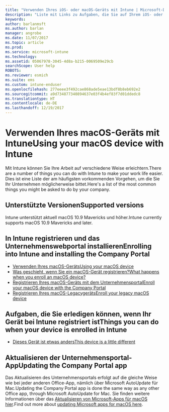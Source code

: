 ```yaml
---
title: "Verwenden Ihres iOS- oder macOS-Geräts mit Intune | Microsoft-Dokumentation"
description: "Liste mit Links zu Aufgaben, die Sie auf Ihrem iOS- oder macOS-Mobilgerät ausführen können, wenn das Gerät bei Intune registriert ist"
keywords: 
author: barlanmsft
ms.author: barlan
manager: angrobe
ms.date: 11/07/2017
ms.topic: article
ms.prod: 
ms.service: microsoft-intune
ms.technology: 
ms.assetid: 05067978-3045-4d8a-b215-0069509e29cb
searchScope: User help
ROBOTS: 
ms.reviewer: esmich
ms.suite: ems
ms.custom: intune-enduser
ms.openlocfilehash: 277eeee3f492cae868ade5eae13bdf8b8eb692e2
ms.sourcegitcommit: a9d734877340894637e03f4b4ef83f7d01ddedc8
ms.translationtype: HT
ms.contentlocale: de-DE
ms.lasthandoff: 12/19/2017
---
```

# <a name="using-your-macos-device-with-intune"></a><span data-ttu-id="77dd7-103">Verwenden Ihres macOS-Geräts mit Intune</span><span class="sxs-lookup"><span data-stu-id="77dd7-103">Using your macOS device with Intune</span></span>

<span data-ttu-id="77dd7-104">Mit Intune können Sie Ihre Arbeit auf verschiedene Weise erleichtern.</span><span class="sxs-lookup"><span data-stu-id="77dd7-104">There are a number of things you can do with Intune to make your work life easier.</span></span> <span data-ttu-id="77dd7-105">Dies ist eine Liste der am häufigsten vorkommenden Vorgehen, um die Sie Ihr Unternehmen möglicherweise bittet.</span><span class="sxs-lookup"><span data-stu-id="77dd7-105">Here's a list of the most common things you might be asked to do by your company.</span></span>

## <a name="supported-versions"></a><span data-ttu-id="77dd7-106">Unterstützte Versionen</span><span class="sxs-lookup"><span data-stu-id="77dd7-106">Supported versions</span></span>

<span data-ttu-id="77dd7-107">Intune unterstützt aktuell macOS 10.9 Mavericks und höher.</span><span class="sxs-lookup"><span data-stu-id="77dd7-107">Intune currently supports macOS 10.9 Mavericks and later.</span></span>

## <a name="enrolling-into-intune-and-installing-the-company-portal"></a><span data-ttu-id="77dd7-108">In Intune registrieren und das Unternehmenswebportal installieren</span><span class="sxs-lookup"><span data-stu-id="77dd7-108">Enrolling into Intune and installing the Company Portal</span></span>

- [<span data-ttu-id="77dd7-109">Verwenden Ihres macOS-Geräts</span><span class="sxs-lookup"><span data-stu-id="77dd7-109">Using your macOS device</span></span>](using-your-macos-device-with-intune.md)
- [<span data-ttu-id="77dd7-110">Was geschieht, wenn Sie ein macOS-Gerät registrieren?</span><span class="sxs-lookup"><span data-stu-id="77dd7-110">What happens when you enroll an macOS device?</span></span>](what-happens-if-you-install-the-company-portal-app-and-enroll-your-device-in-intune-macos.md)
- [<span data-ttu-id="77dd7-111">Registrieren Ihres macOS-Geräts mit dem Unternehmensportal</span><span class="sxs-lookup"><span data-stu-id="77dd7-111">Enroll your macOS device with the Company Portal</span></span>](enroll-your-device-in-intune-macos-cp.md)
- [<span data-ttu-id="77dd7-112">Registrieren Ihres macOS-Legacygeräts</span><span class="sxs-lookup"><span data-stu-id="77dd7-112">Enroll your legacy macOS device</span></span>](enroll-your-device-in-intune-macos-legacy.md)


## <a name="things-you-can-do-when-your-device-is-enrolled-in-intune"></a><span data-ttu-id="77dd7-113">Aufgaben, die Sie erledigen können, wenn Ihr Gerät bei Intune registriert ist</span><span class="sxs-lookup"><span data-stu-id="77dd7-113">Things you can do when your device is enrolled in Intune</span></span>

- [<span data-ttu-id="77dd7-114">Dieses Gerät ist etwas anders</span><span class="sxs-lookup"><span data-stu-id="77dd7-114">This device is a little different</span></span>](device-little-different-jamf.md)

## <a name="updating-the-company-portal-app"></a><span data-ttu-id="77dd7-115">Aktualisieren der Unternehmensportal-App</span><span class="sxs-lookup"><span data-stu-id="77dd7-115">Updating the Company Portal app</span></span>

<span data-ttu-id="77dd7-116">Das Aktualisieren des Unternehmensportals erfolgt auf die gleiche Weise wie bei jeder anderen Office-App, nämlich über Microsoft AutoUpdate für Mac.</span><span class="sxs-lookup"><span data-stu-id="77dd7-116">Updating the Company Portal app is done the same way as any other Office app, through Microsoft AutoUpdate for Mac.</span></span> <span data-ttu-id="77dd7-117">Sie finden weitere Informationen über das [Aktualisieren von Microsoft-Apps für macOS hier](https://support.office.com/article/Check-for-Office-for-Mac-updates-automatically-bfd1e497-c24d-4754-92ab-910a4074d7c1).</span><span class="sxs-lookup"><span data-stu-id="77dd7-117">Find out more about [updating Microsoft apps for macOS here](https://support.office.com/article/Check-for-Office-for-Mac-updates-automatically-bfd1e497-c24d-4754-92ab-910a4074d7c1).</span></span>
